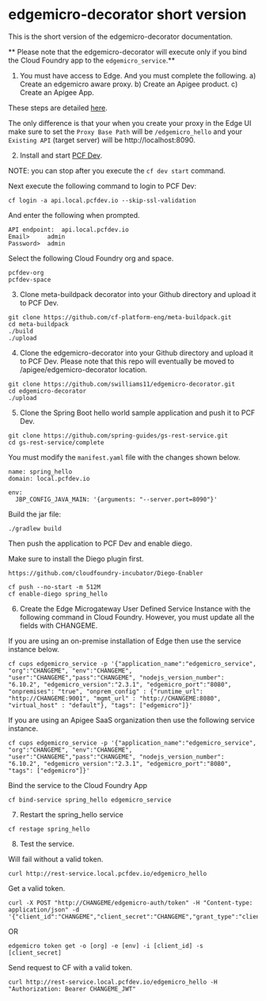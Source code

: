 # edgemicro-decorator short version
This is the short version of the edgemicro-decorator documentation.

** Please note that the edgemicro-decorator will execute only if you bind the Cloud Foundry app to the `edgemicro_service`.**

1. You must have access to Edge. And you must complete the following.
  a) Create an edgemicro aware proxy.
  b) Create an Apigee product.
  c) Create an Apigee App.

  These steps are detailed [here](http://docs.apigee.com/microgateway/latest/setting-and-configuring-edge-microgateway#Part2).

  The only difference is that your when you create your proxy in the Edge UI make sure to set the `Proxy Base Path` will be `/edgemicro_hello` and
  your `Existing API` (target server) will be http://localhost:8090.

2. Install and start [PCF Dev](https://pivotal.io/platform/pcf-tutorials/getting-started-with-pivotal-cloud-foundry-dev/introduction).

NOTE: you can stop after you execute the `cf dev start` command.

Next execute the following command to login to PCF Dev:
```
cf login -a api.local.pcfdev.io --skip-ssl-validation
```

And enter the following when prompted.
```
API endpoint:  api.local.pcfdev.io   
Email>     admin
Password>  admin
```

Select the following Cloud Foundry org and space.
```
pcfdev-org
pcfdev-space
```

3. Clone meta-buildpack decorator into your Github directory and upload it to PCF Dev.
```
git clone https://github.com/cf-platform-eng/meta-buildpack.git
cd meta-buildpack
./build
./upload
```

4. Clone the edgemicro-decorator into your Github directory and upload it to PCF Dev.
Please note that this repo will eventually be moved to /apigee/edgemicro-decorator location.

```
git clone https://github.com/swilliams11/edgemicro-decorator.git
cd edgemicro-decorator
./upload
```

5. Clone the Spring Boot hello world sample application and push it to PCF Dev.

```
git clone https://github.com/spring-guides/gs-rest-service.git
cd gs-rest-service/complete
```

You must modify the `manifest.yaml` file with the changes shown below.
```
name: spring_hello
domain: local.pcfdev.io

env:
  JBP_CONFIG_JAVA_MAIN: '{arguments: "--server.port=8090"}'
```

Build the jar file:
```
./gradlew build
```

Then push the application to PCF Dev and enable diego.

Make sure to install the Diego plugin first.  
```
https://github.com/cloudfoundry-incubator/Diego-Enabler
```

```
cf push --no-start -m 512M
cf enable-diego spring_hello
```

6. Create the Edge Microgateway User Defined Service Instance with the following command in Cloud Foundry.
However, you must update all the fields with CHANGEME.

If you are using an on-premise installation of Edge then use the service instance below.
```
cf cups edgemicro_service -p '{"application_name":"edgemicro_service", "org":"CHANGEME", "env":"CHANGEME", "user":"CHANGEME","pass":"CHANGEME", "nodejs_version_number": "6.10.2", "edgemicro_version":"2.3.1", "edgemicro_port":"8080", "onpremises": "true", "onprem_config" : {"runtime_url": "http://CHANGEME:9001", "mgmt_url" : "http://CHANGEME:8080", "virtual_host" : "default"}, "tags": ["edgemicro"]}'
```

If you are using an Apigee SaaS organization then use the following service instance.
```
cf cups edgemicro_service -p '{"application_name":"edgemicro_service", "org":"CHANGEME", "env":"CHANGEME", "user":"CHANGEME","pass":"CHANGEME", "nodejs_version_number": "6.10.2", "edgemicro_version":"2.3.1", "edgemicro_port":"8080", "tags": ["edgemicro"]}'
```

Bind the service to the Cloud Foundry App
```
cf bind-service spring_hello edgemicro_service
```

7. Restart the spring_hello service
```
cf restage spring_hello
```

8. Test the service.

Will fail without a valid token.
```
curl http://rest-service.local.pcfdev.io/edgemicro_hello
```

Get a valid token.
```
curl -X POST "http://CHANGEME/edgemicro-auth/token" -H "Content-type: application/json" -d '{"client_id":"CHANGEME","client_secret":"CHANGEME","grant_type":"client_credentials"}'
```

OR

```
edgemicro token get -o [org] -e [env] -i [client_id] -s [client_secret]
```

Send request to CF with a valid token.
```
curl http://rest-service.local.pcfdev.io/edgemicro_hello -H "Authorization: Bearer CHANGEME_JWT"
```
